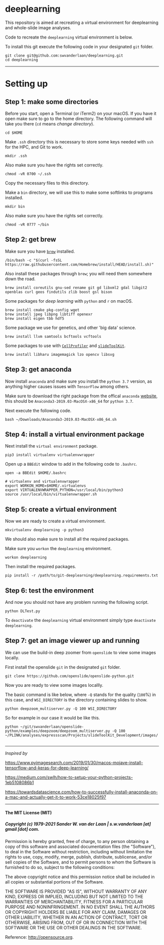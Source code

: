# deeplearning

This repository is aimed at recreating a virtual environment for deeplearning and whole-slide image analyses.

Code to recreate the `deeplearning` virtual environment is below.

To install this git execute the following code in your designated `git` folder.

```
git clone git@github.com:swvanderlaan/deeplearning.git
cd deeplearning
```


--------------

# Setting up

## Step 1: make some directories

Before you start, open a Terminal (or iTerm2) on your macOS. If you have it open make sure to go to the home directory. The following command will take you there (`cd` means _change directory_). 

```
cd $HOME
```


Make `.ssh` directory this is necessary to store some keys needed with `ssh` for the HPC, and Git to work.

```
mkdir .ssh
```

Also make sure you have the rights set correctly.

```
chmod -vR 0700 ~/.ssh
```

Copy the necessary files to this directory.

Make a `bin` directory, we will use this to make some softlinks to programs installed.

```
mkdir bin
```

Also make sure you have the rights set correctly.

```
chmod -vR 0777 ~/bin
```


## Step 2: get brew
Make sure you have [`brew`](https://brew.sh) installed.

```
/bin/bash -c "$(curl -fsSL https://raw.githubusercontent.com/Homebrew/install/HEAD/install.sh)"
```

Also install these packages through `brew`; you will need them somewhere down the road.

```
brew install coreutils gnu-sed rename git gd libxml2 gdal libgit2 openblas curl geos findutils zlib boost gsl bison
```

Some packages for _deep learning_ with `python` and `r` on macOS.

```
brew install cmake pkg-config wget
brew install jpeg libpng libtiff openexr
brew install eigen tbb hdf5
```

Some package we use for genetics, and other 'big data' science.

```
brew install llvm samtools bcftools vcftools 
```

Some packages to use with [`CellProfiler`](https://cellprofiler.org) and [`slideToolKit`](https://github.com/swvanderlaan/slideToolKit).

```
brew install libharu imagemagick lzo opencv libsvg
```

## Step 3: get anaconda
Now install `anaconda` and make sure you install the `python 3.7` version, as anything higher causes issues with `TensorFlow` among others.

Make sure to download the right package from the offical `anaconda` [website](https://repo.anaconda.com/archive/Anaconda3-2019.03-MacOSX-x86_64.sh), this should be `Anaconda3-2019.03-MacOSX-x86_64` for `python 3.7`.

Next execute the following code.

```
bash ~/Downloads/Anaconda3-2019.03-MacOSX-x86_64.sh
```


## Step 4: install a virtual environment package
Next install the `virtual environment` package. 

```
pip3 install virtualenv virtualenvwrapper
```

Open up a `BBEdit` window to add in the following code to `.bashrc`.

```
open -a BBEdit $HOME/.bashrc
```

```
# virtualenv and virtualenvwrapper
export WORKON_HOME=$HOME/.virtualenvs
export VIRTUALENVWRAPPER_PYTHON=/usr/local/bin/python3
source /usr/local/bin/virtualenvwrapper.sh
```


## Step 5: create a virtual environment
Now we are ready to create a virtual environment.

```
mkvirtualenv deeplearning -p python3
```

We should also make sure to install all the required packages.

Make sure you `workon` the `deeplearning` environment.

```
workon deeplearning
```

Then install the required packages.

```
pip install -r /path/to/git-deeplearning/deeplearning.requirements.txt
```


## Step 6: test the environment
And now you should not have any problem running the following script.

```
python DLTest.py
```

To `deactivate` the `deeplearning` virtual environment simply type `deactivate deeplearning`.

## Step 7: get an image viewer up and running

We can use the build-in deep zoomer from `openslide` to view some images locally.

First install the openslide `git` in the designated `git` folder.

```
git clone https://github.com/openslide/openslide-python.git
```

Now you are ready to view some images locallly.

The basic command is like below, where `-Q` stands for the quality (`100`%) in this case, and `WSI_DIRECTORY` is the directory containing slides to show.

```
python deepzoom_multiserver.py -Q 100 WSI_DIRECTORY
```

So for example in our case it would be like this.

```
python ~/git/swvanderlaan/openslide-python/examples/deepzoom/deepzoom_multiserver.py -Q 100 ~/PLINK/analyses/expressscan/Projects/slideToolKit_Development/images/
  
```


--------------

_Inspired by_

https://www.pyimagesearch.com/2019/01/30/macos-mojave-install-tensorflow-and-keras-for-deep-learning/

https://medium.com/swlh/how-to-setup-your-python-projects-1eb5108086b1

https://towardsdatascience.com/how-to-successfully-install-anaconda-on-a-mac-and-actually-get-it-to-work-53ce18025f97


--------------

#### The MIT License (MIT)
##### Copyright (c) 1979-2021 Sander W. van der Laan | s.w.vanderlaan [at] gmail [dot] com.

Permission is hereby granted, free of charge, to any person obtaining a copy of this software and associated documentation files (the "Software"), to deal in the Software without restriction, including without limitation the rights to use, copy, modify, merge, publish, distribute, sublicense, and/or sell copies of the Software, and to permit persons to whom the Software is furnished to do so, subject to the following conditions:   

The above copyright notice and this permission notice shall be included in all copies or substantial portions of the Software.

THE SOFTWARE IS PROVIDED "AS IS", WITHOUT WARRANTY OF ANY KIND, EXPRESS OR IMPLIED, INCLUDING BUT NOT LIMITED TO THE WARRANTIES OF MERCHANTABILITY, FITNESS FOR A PARTICULAR PURPOSE AND NONINFRINGEMENT. IN NO EVENT SHALL THE AUTHORS OR COPYRIGHT HOLDERS BE LIABLE FOR ANY CLAIM, DAMAGES OR OTHER LIABILITY, WHETHER IN AN ACTION OF CONTRACT, TORT OR OTHERWISE, ARISING FROM, OUT OF OR IN CONNECTION WITH THE SOFTWARE OR THE USE OR OTHER DEALINGS IN THE SOFTWARE.

Reference: http://opensource.org.
